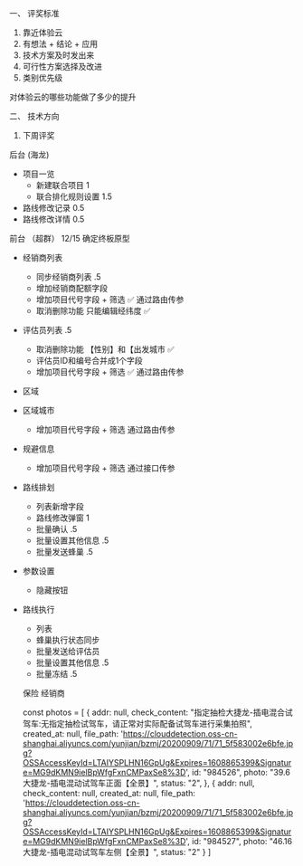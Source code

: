 一、 评奖标准
1. 靠近体验云
2. 有想法 + 结论 + 应用
3. 技术方案及时发出来
4. 可行性方案选择及改进
5. 类别优先级

对体验云的哪些功能做了多少的提升

二、 技术方向
1. 下周评奖



  后台 (海龙)
  - 项目一览
    - 新建联合项目 1
    - 联合排化规则设置 1.5
  - 路线修改记录 0.5
  - 路线修改详情 0.5

  前台 （超群） 12/15 确定终板原型
  - 经销商列表
    - 同步经销商列表 .5
    - 增加经销商配额字段 
    - 增加项目代号字段 + 筛选 ✅  通过路由传参
    - 取消删除功能 只能编辑经纬度 ✅
  - 评估员列表 .5
    - 取消删除功能 【性别】和【出发城市 ✅
    - 评估员ID和编号合并成1个字段
    - 增加项目代号字段 + 筛选 ✅  通过路由传参
  - 区域
  - 区域城市
    - 增加项目代号字段 + 筛选 通过路由传参
  - 规避信息
    - 增加项目代号字段 + 筛选 通过接口传参
  - 路线排划
    - 列表新增字段
    - 路线修改弹窗 1
    - 批量确认 .5
    - 批量设置其他信息 .5
    - 批量发送蜂巢 .5
  - 参数设置
    - 隐藏按钮
 - 路线执行
    - 列表
    - 蜂巢执行状态同步
    - 批量发送给评估员
    - 批量设置其他信息 .5
    - 批量冻结 .5


    保险
    经销商
    


     const photos = [
      {
        addr: null,
        check_content: "指定抽检大捷龙-插电混合试驾车:无指定抽检试驾车，请正常对实际配备试驾车进行采集拍照",
        created_at: null,
        file_path: 'https://clouddetection.oss-cn-shanghai.aliyuncs.com/yunjian/bzmj/20200909/71/71_5f583002e6bfe.jpg?OSSAccessKeyId=LTAIYSPLHN16GpUg&Expires=1608865399&Signature=MG9dKMN9ielBpWfgFxnCMPaxSe8%3D',
        id: "984526",
        photo: "39.6大捷龙-插电混动试驾车正面【全景】",
        status: "2",
      },
      {
        addr: null,
        check_content: null,
        created_at: null,
        file_path: 'https://clouddetection.oss-cn-shanghai.aliyuncs.com/yunjian/bzmj/20200909/71/71_5f583002e6bfe.jpg?OSSAccessKeyId=LTAIYSPLHN16GpUg&Expires=1608865399&Signature=MG9dKMN9ielBpWfgFxnCMPaxSe8%3D',
        id: "984527",
        photo: "46.16大捷龙-插电混动试驾车左侧【全景】",
        status: "2"
      }
    ]
